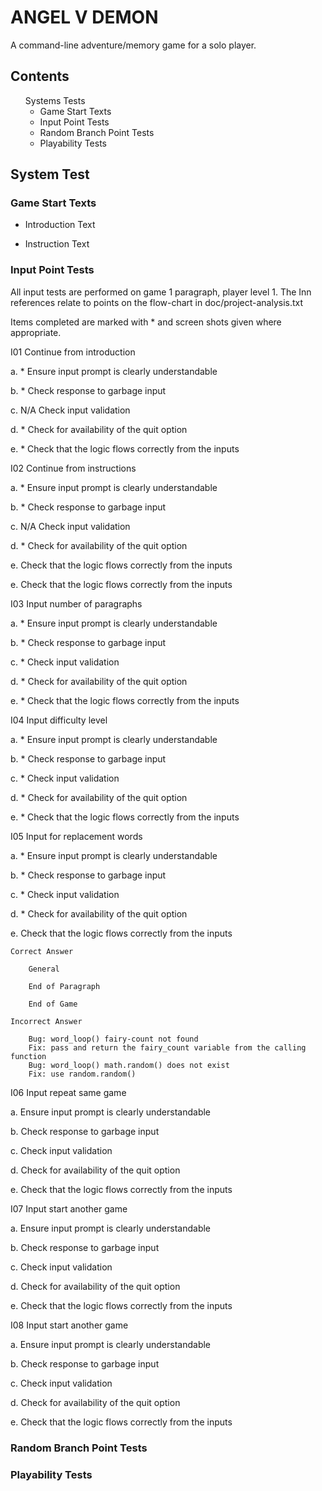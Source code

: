 # ANGEL V DEMON

A command-line adventure/memory game for a solo player.

## Contents
<ul style="list-style: none;">
    <li>Systems Tests
        <ul>
            <li>Game Start Texts</li>
            <li>Input Point Tests</li>
            <li>Random Branch Point Tests</li>
            <li>Playability Tests</li>
        </ul>
    </li>
</ul>

## System Test
### Game Start Texts

* Introduction Text

* Instruction Text

### Input Point Tests
All input tests are performed on game 1 paragraph, player level 1.
The Inn references relate to points on the flow-chart in 
doc/project-analysis.txt

Items completed are marked with * and screen shots given where
appropriate.

I01 Continue from introduction

a. * Ensure input prompt is clearly understandable

b. * Check response to garbage input

c. N/A Check input validation

d. * Check for availability of the quit option

e. * Check that the logic flows correctly from the inputs

I02 Continue from instructions

a. * Ensure input prompt is clearly understandable

b. * Check response to garbage input

c. N/A Check input validation

d. * Check for availability of the quit option

e. Check that the logic flows correctly from the inputs

e. Check that the logic flows correctly from the inputs

I03 Input number of paragraphs

a. * Ensure input prompt is clearly understandable

b. * Check response to garbage input

c. * Check input validation

d. * Check for availability of the quit option

e. * Check that the logic flows correctly from the inputs

I04 Input difficulty level

a. * Ensure input prompt is clearly understandable

b. * Check response to garbage input

c. * Check input validation

d. * Check for availability of the quit option

e. * Check that the logic flows correctly from the inputs

I05 Input for replacement words

a. * Ensure input prompt is clearly understandable

b. * Check response to garbage input

c. * Check input validation

d. * Check for availability of the quit option

e. Check that the logic flows correctly from the inputs

    Correct Answer

        General

        End of Paragraph

        End of Game

    Incorrect Answer

        Bug: word_loop() fairy-count not found
        Fix: pass and return the fairy_count variable from the calling function
        Bug: word_loop() math.random() does not exist
        Fix: use random.random()

I06 Input repeat same game

a. Ensure input prompt is clearly understandable

b. Check response to garbage input

c. Check input validation

d. Check for availability of the quit option

e. Check that the logic flows correctly from the inputs

I07 Input start another game

a. Ensure input prompt is clearly understandable

b. Check response to garbage input

c. Check input validation

d. Check for availability of the quit option

e. Check that the logic flows correctly from the inputs

I08 Input start another game

a. Ensure input prompt is clearly understandable

b. Check response to garbage input

c. Check input validation

d. Check for availability of the quit option

e. Check that the logic flows correctly from the inputs

### Random Branch Point Tests
### Playability Tests